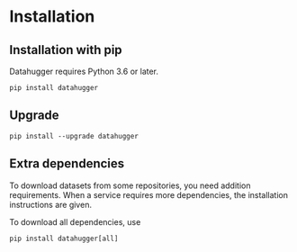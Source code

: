# Installation

## Installation with pip

Datahugger requires Python 3.6 or later.

```
pip install datahugger
```

## Upgrade


```
pip install --upgrade datahugger
```

## Extra dependencies

To download datasets from some repositories, you need addition requirements.
When a service requires more dependencies, the installation instructions are
given.

To download all dependencies, use

```
pip install datahugger[all]
```
